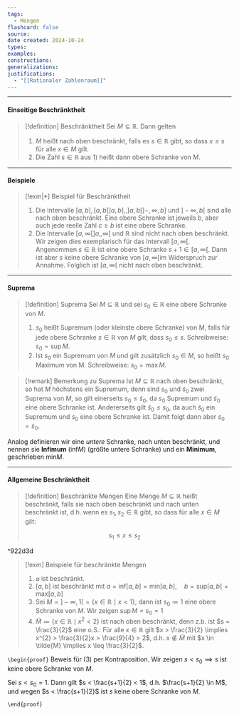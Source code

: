 ```yaml
---
tags:
  - Mengen
flashcard: false
source: 
date created: 2024-10-24
types: 
examples: 
constructions: 
generalizations: 
justifications:
  - "[[Rationaler Zahlenraum]]"
---
```

***
#### Einseitige Beschränktheit

> [!definition] Beschränktheit
> Sei $M \subseteq \mathbb{R}$. Dann gelten
> 
> 1) $M$ heißt nach oben beschränkt, falls es $s \in \mathbb{R}$ gibt, so dass $x \leq s$ für alle $x \in M$ gilt.
> 2) Die Zahl $s \in \mathbb{R}$ aus 1) heißt dann obere Schranke von $M$.

***
#### Beispiele

> [!exm|*] Beispiel für Beschränktheit 
> 1. Die Intervalle $[a, b],[a, b[] a, b],,] a, b[]-,\infty, b]$ und $]-\infty, b[$ sind alle nach oben beschränkt. Eine obere Schranke ist jeweils $b$, aber auch jede reelle Zahl $c \geq b$ ist eine obere Schranke.
> 2. Die Intervalle $[a, \infty[] a,, \infty[$ und $\mathbb{R}$ sind nicht nach oben beschränkt. Wir zeigen dies exemplarisch für das Intervall $[a, \infty[$. Angenommen $s \in \mathbb{R}$ ist eine obere Schranke $s+1 \in[a, \infty[$. Dann ist aber $s$ keine obere Schranke von $[a, \infty[\mathrm{im}$ Widerspruch zur Annahme. Folglich ist $[a, \infty[$ nicht nach oben beschränkt.

***

#### Suprema

> [!definition] Suprema
> Sei $M \subseteq \mathbb{R}$ und sei $s_0 \in \mathbb{R}$ eine obere Schranke von $M$.
> 1. $s_0$ heißt Supremum (oder kleinste obere Schranke) von M, falls für jede obere Schranke $s \in \mathbb{R}$ von $M$ gilt, dass $s_0 \leq s$. Schreibweise: $s_0=\sup M$.
> 2. Ist $s_0$ ein Supremum von $M$ und gilt zusätzlich $s_0 \in M$, so heißt $s_0$ Maximum von M. Schreibweise: $s_0=\max M$.

> [!remark] Bemerkung zu Suprema
> Ist $M \subseteq \mathbb{R}$ nach oben beschränkt, so hat $M$ höchstens ein Supremum, denn sind $s_0$ und $\widetilde{s}_0$ zwei Suprema von $M$, so gilt einerseits $s_0 \leq \widetilde{s}_0$, da $s_0$ Supremum und $\widetilde{s}_0$ eine obere Schranke ist. Andererseits gilt $\widetilde{s}_0 \leq s_0$, da auch $\widetilde{s}_0$ ein Supremum und $s_0$ eine obere Schranke ist. Damit folgt dann aber $s_0=\widetilde{s}_0$.

Analog definieren wir eine *untere* Schranke, nach unten beschränkt, und nennen sie **Infimum** $(\mathrm{inf} M)$ (größte untere Schranke) und ein **Minimum**, geschrieben $\min_{} M$.

***

#### Allgemeine Beschränktheit

> [!definition] Beschränkte Mengen
> Eine Menge $M \subseteq \mathbb{R}$ heißt beschränkt, falls sie nach oben beschränkt und nach unten beschränkt ist, d.h. wenn es $s_1, s_2 \in \mathbb{R}$ gibt, so dass für alle $x \in M$ gilt:
> 
> $$
> s_1 \leq x \leq s_2 \quad
> $$

^922d3d

> [!exm] Beispiele für beschränkte Mengen
> 1. $\varnothing$ ist beschränkt.
> 2. $[a,b]$ ist beschränkt mit $a = \mathrm{inf}[a,b] = \min_{}[a,b], \quad b = \mathrm{sup}[a,b] = \max_{}[a,b]$
> 3. Sei $M = ]-\infty, 1[ = \{ x \in \mathbb{R} \mid x < 1 \}$, dann ist $s_{0} \coloneqq 1$ eine obere Schranke von $M$. Wir zeigen $\sup M = s_{0} = 1$
> 4. $\tilde{M} \coloneqq \{ x \in \mathbb{R} \mid x^{2} < 2 \}$ ist nach oben beschränkt, denn z.b. ist $s = \frac{3}{2}$ eine o.S.: Für alle $x \in \mathbb{R}$ gilt $x > \frac{3}{2} \implies x^{2} > \frac{3}{2}x > \frac{9}{4} > 2$, d.h. $x \notin \tilde{M}$ mit $x \in \tilde{M} \implies x \leq \frac{3}{2}$.

`\begin{proof}`
Beweis für (3) per Kontraposition. Wir zeigen $s < s_{0} \implies s \text{ ist keine obere Schranke von } M$.

Sei $s < s_{0} = 1$. Dann gilt $s < \frac{s+1}{2} < 1$, d.h. $\frac{s+1}{2} \in M$, und wegen $s < \frac{s+1}{2}$ ist $s$ keine obere Schranke von $M$.

`\end{proof}`